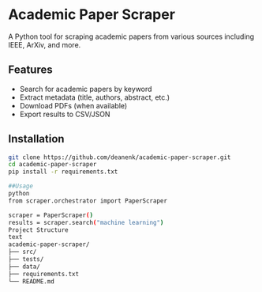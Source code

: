 # Academic Paper Scraper

A Python tool for scraping academic papers from various sources including IEEE, ArXiv, and more.

## Features
- Search for academic papers by keyword
- Extract metadata (title, authors, abstract, etc.)
- Download PDFs (when available)
- Export results to CSV/JSON

## Installation
```bash
git clone https://github.com/deanenk/academic-paper-scraper.git
cd academic-paper-scraper
pip install -r requirements.txt

##Usage
python
from scraper.orchestrator import PaperScraper

scraper = PaperScraper()
results = scraper.search("machine learning")
Project Structure
text
academic-paper-scraper/
├── src/
├── tests/
├── data/
├── requirements.txt
└── README.md
